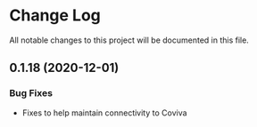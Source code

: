 # Change Log

All notable changes to this project will be documented in this file.

## 0.1.18 (2020-12-01)

### Bug Fixes

* Fixes to help maintain connectivity to Coviva


